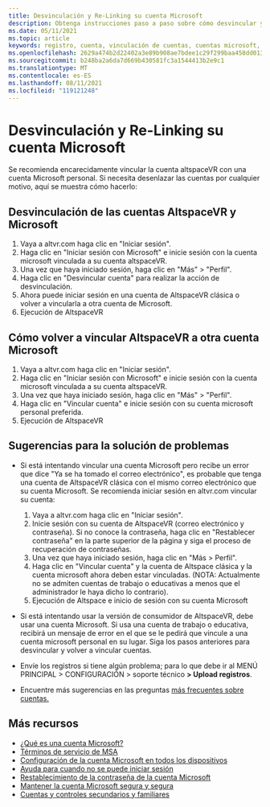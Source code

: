 ```yaml
---
title: Desvinculación y Re-Linking su cuenta Microsoft
description: Obtenga instrucciones paso a paso sobre cómo desvincular y volver a vincular la cuenta altspaceVR de su cuenta Microsoft.
ms.date: 05/11/2021
ms.topic: article
keywords: registro, cuenta, vinculación de cuentas, cuentas microsoft, preguntas más frecuentes, solución de problemas, MSA, AAD
ms.openlocfilehash: 2629a474b2d22402a3e89b908ae7bdee1c29f299baa458dd0139e25b2f22d4cf
ms.sourcegitcommit: b248ba2a6da7d669b430581fc3a1544413b2e9c1
ms.translationtype: MT
ms.contentlocale: es-ES
ms.lasthandoff: 08/11/2021
ms.locfileid: "119121248"
---
```

# <a name="unlinking-and-re-linking-your-microsoft-account"></a>Desvinculación y Re-Linking su cuenta Microsoft

Se recomienda encarecidamente vincular la cuenta altspaceVR con una cuenta Microsoft personal. Si necesita desenlazar las cuentas por cualquier motivo, aquí se muestra cómo hacerlo:

## <a name="how-to-unlink-your-altspacevr-and-microsoft-accounts"></a>Desvinculación de las cuentas AltspaceVR y Microsoft

1. Vaya a altvr.com haga clic en "Iniciar sesión".
2. Haga clic en "Iniciar sesión con Microsoft" e inicie sesión con la cuenta microsoft vinculada a su cuenta altspaceVR.
3. Una vez que haya iniciado sesión, haga clic en "Más" > "Perfil".
4. Haga clic en "Desvincular cuenta" para realizar la acción de desvinculación.
5. Ahora puede iniciar sesión en una cuenta de AltspaceVR clásica o volver a vincularla a otra cuenta de Microsoft.
6. Ejecución de AltspaceVR


## <a name="how-to-re-link-your-altspacevr-to-another-microsoft-account"></a>Cómo volver a vincular AltspaceVR a otra cuenta Microsoft

1. Vaya a altvr.com haga clic en "Iniciar sesión".
2. Haga clic en "Iniciar sesión con Microsoft" e inicie sesión con la cuenta microsoft vinculada a su cuenta altspaceVR.
3. Una vez que haya iniciado sesión, haga clic en "Más" > "Perfil".
5. Haga clic en "Vincular cuenta" e inicie sesión con su cuenta microsoft personal preferida.
6. Ejecución de AltspaceVR


## <a name="troubleshooting-tips"></a>Sugerencias para la solución de problemas

* Si está intentando vincular una cuenta Microsoft pero recibe un error que dice "Ya se ha tomado el correo electrónico", es probable que tenga una cuenta de AltspaceVR clásica con el mismo correo electrónico que su cuenta Microsoft. Se recomienda iniciar sesión en altvr.com vincular su cuenta:
    1. Vaya a altvr.com haga clic en "Iniciar sesión".
    2. Inicie sesión con su cuenta de AltspaceVR (correo electrónico y contraseña). Si no conoce la contraseña, haga clic en "Restablecer contraseña" en la parte superior de la página y siga el proceso de recuperación de contraseñas. 
    3. Una vez que haya iniciado sesión, haga clic en "Más > Perfil".
    4. Haga clic en "Vincular cuenta" y la cuenta de Altspace clásica y la cuenta microsoft ahora deben estar vinculadas. (NOTA: Actualmente no se admiten cuentas de trabajo o educativas a menos que el administrador le haya dicho lo contrario).
    5. Ejecución de Altspace e inicio de sesión con su cuenta Microsoft
    
* Si está intentando usar la versión de consumidor de AltspaceVR, debe usar una cuenta Microsoft. Si usa una cuenta de trabajo o educativa, recibirá un mensaje de error en el que se le pedirá que vincule a una cuenta microsoft personal en su lugar. Siga los pasos anteriores para desvincular y volver a vincular cuentas. 

* Envíe los registros si tiene algún problema; para lo que debe ir al MENÚ PRINCIPAL > CONFIGURACIÓN > soporte técnico **> Upload registros**.

* Encuentre más sugerencias en las preguntas [más frecuentes sobre cuentas.](../getting-started/creating-and-linking-accounts.md)


## <a name="more-resources"></a>Más recursos

* [¿Qué es una cuenta Microsoft?](https://account.microsoft.com/account?lang=)
* [Términos de servicio de MSA](https://www.microsoft.com/servicesagreement/)
* [Configuración de la cuenta Microsoft en todos los dispositivos](https://account.microsoft.com/account/connect-devices)
* [Ayuda para cuando no se puede iniciar sesión](https://support.microsoft.com//account-billing/when-you-can-t-sign-in-to-your-microsoft-account-475c9b5c-8c25-49f1-9c2d-c64b7072e735)
* [Restablecimiento de la contraseña de la cuenta Microsoft](https://support.microsoft.com//account-billing/how-to-reset-your-microsoft-account-password-eff4f067-5042-c1a3-fe72-b04d60556c37)
* [Mantener la cuenta Microsoft segura y segura](https://support.microsoft.com//account-billing/how-to-help-keep-your-microsoft-account-safe-and-secure-628538c2-7006-33bb-5ef4-c917657362b9)
* [Cuentas y controles secundarios y familiares](https://account.microsoft.com/family/about?refd=www.microsoft.com&ru=https:%2F%2Faccount.microsoft.com%2Ffamily%3Frefd%3Dwww.microsoft.com)
